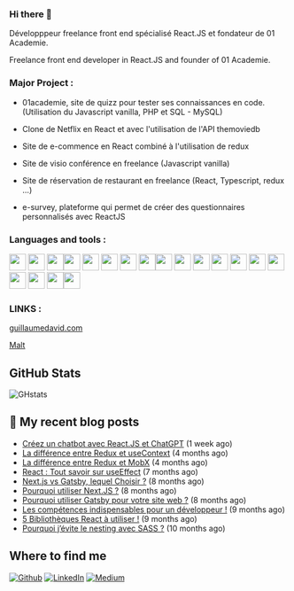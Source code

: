### Hi there 👋


Développpeur freelance front end spécialisé React.JS et fondateur de 01 Academie.

Freelance front end developer in React.JS and founder of 01 Academie.

### Major Project :

 - 01academie, site de quizz pour tester ses connaissances en code. (Utilisation du Javascript vanilla, PHP et SQL - MySQL)

 - Clone de Netflix en React et avec l'utilisation de l'API themoviedb

 - Site de e-commence en React combiné à l'utilisation de redux
 
 - Site de visio conférence en freelance (Javascript vanilla)
 
 - Site de réservation de restaurant en freelance (React, Typescript, redux ...)
 
 - e-survey, plateforme qui permet de créer des questionnaires personnalisés avec ReactJS

### Languages and tools :

<img src="https://cdn.jsdelivr.net/gh/devicons/devicon/icons/git/git-plain-wordmark.svg" width="30px"/>  <img src="https://cdn.jsdelivr.net/gh/devicons/devicon/icons/html5/html5-original.svg" width="30px"/>  <img src="https://cdn.jsdelivr.net/gh/devicons/devicon/icons/css3/css3-original.svg" width="30px"/><img src="https://cdn.jsdelivr.net/gh/devicons/devicon/icons/sass/sass-original.svg" width="30px"/>  <img src="https://cdn.jsdelivr.net/gh/devicons/devicon/icons/javascript/javascript-plain.svg" width="30px"/>  <img src="https://cdn.jsdelivr.net/gh/devicons/devicon/icons/typescript/typescript-original.svg" width="30px"/>  <img src="https://cdn.jsdelivr.net/gh/devicons/devicon/icons/react/react-original.svg" width="30px"/> <img src="https://cdn.jsdelivr.net/gh/devicons/devicon/icons/nextjs/nextjs-original-wordmark.svg" width="30px"/><img src="https://cdn.jsdelivr.net/gh/devicons/devicon/icons/gatsby/gatsby-plain.svg" width="30px" />
 <img src="https://cdn.jsdelivr.net/gh/devicons/devicon/icons/php/php-plain.svg" width="30px"/> <img src="https://cdn.jsdelivr.net/gh/devicons/devicon/icons/mysql/mysql-original-wordmark.svg" width="30px"/>  <img src="https://cdn.jsdelivr.net/gh/devicons/devicon/icons/vscode/vscode-original.svg" width="30px"/>  <img src="https://cdn.jsdelivr.net/gh/devicons/devicon/icons/nodejs/nodejs-original.svg" width="30px"/>  <img src="https://cdn.jsdelivr.net/gh/devicons/devicon/icons/redux/redux-original.svg" width="30px"/>  <img src="https://cdn.jsdelivr.net/gh/devicons/devicon/icons/gitlab/gitlab-plain-wordmark.svg" width="30px" /> <img src="https://cdn.jsdelivr.net/gh/devicons/devicon/icons/filezilla/filezilla-plain.svg" width="30px"/> <img src="https://cdn.jsdelivr.net/gh/devicons/devicon/icons/jest/jest-plain.svg" width="30px"/>
<img src="https://cdn.jsdelivr.net/gh/devicons/devicon/icons/graphql/graphql-plain-wordmark.svg" width="30px" /><img src="https://cdn.jsdelivr.net/gh/devicons/devicon/icons/jasmine/jasmine-plain-wordmark.svg" width="30px"/>







### LINKS :


[guillaumedavid.com](https://www.guillaumedavid.com/)

[Malt](https://www.malt.fr/profile/guillaumedavid2)

<h2>GitHub Stats</h2>

![GHstats](https://github-readme-stats.vercel.app/api?username=GuillaumeDaviid&show_icons=true)


## 📜 My recent blog posts <img src="https://cdn-icons-png.flaticon.com/512/197/197560.png" width="13"/>

- [Créez un chatbot avec React.JS et ChatGPT](https://guillaumedaavid.medium.com/cr%C3%A9ez-un-chatbot-avec-react-js-et-chatgpt-c38c89c4b4eb?source=rss-a01198f8b650------2) (1 week ago)
- [La différence entre Redux et useContext](https://guillaumedaavid.medium.com/la-diff%C3%A9rence-entre-redux-et-usecontext-22bd9d8984cb?source=rss-a01198f8b650------2) (4 months ago)
- [La différence entre Redux et MobX](https://guillaumedaavid.medium.com/la-diff%C3%A9rence-entre-redux-et-mobx-3715e32f03b8?source=rss-a01198f8b650------2) (4 months ago)
- [React : Tout savoir sur useEffect](https://guillaumedaavid.medium.com/react-tout-savoir-sur-useeffect-155d5628924c?source=rss-a01198f8b650------2) (7 months ago)
- [Next.js vs Gatsby, lequel Choisir ?](https://guillaumedaavid.medium.com/next-js-vs-gatsby-lequel-choisir-d408aec7a895?source=rss-a01198f8b650------2) (8 months ago)
- [Pourquoi utiliser Next.JS ?](https://guillaumedaavid.medium.com/pourquoi-utiliser-next-js-18238cf85051?source=rss-a01198f8b650------2) (8 months ago)
- [Pourquoi utiliser Gatsby pour votre site web ?](https://guillaumedaavid.medium.com/pourquoi-utiliser-gatsby-pour-votre-site-web-575847f97ce8?source=rss-a01198f8b650------2) (8 months ago)
- [Les compétences indispensables pour un développeur !](https://guillaumedaavid.medium.com/les-comp%C3%A9tences-indispensables-pour-un-d%C3%A9veloppeur-93bafe659d90?source=rss-a01198f8b650------2) (9 months ago)
- [5 Bibliothèques React à utiliser !](https://guillaumedaavid.medium.com/5-biblioth%C3%A8ques-react-%C3%A0-utiliser-fd82a069c4aa?source=rss-a01198f8b650------2) (9 months ago)
- [Pourquoi j’évite le nesting avec SASS ?](https://guillaumedaavid.medium.com/pourquoi-j%C3%A9vite-le-nesting-avec-sass-1bef55b6ca4d?source=rss-a01198f8b650------2) (10 months ago)

##  Where to find me

<p><a href="https://github.com/GuillaumeDaviid" target="_blank"><img alt="Github" src="https://img.shields.io/badge/GitHub-%2312100E.svg?&style=for-the-badge&logo=Github&logoColor=white" /></a> <a href="https://www.linkedin.com/in/guillaumedavid-gd/" target="_blank"><img alt="LinkedIn" src="https://img.shields.io/badge/linkedin-%230077B5.svg?&style=for-the-badge&logo=linkedin&logoColor=white" /></a> <a href="https://medium.com/@guillaumedaavid" target="_blank"><img alt="Medium" src="https://img.shields.io/badge/medium-%2312100E.svg?&style=for-the-badge&logo=medium&logoColor=white" /></a>
</p>
